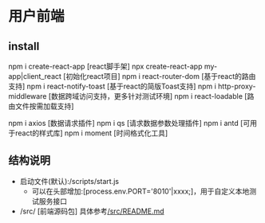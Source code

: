 # 用户前端

## install

npm i create-react-app [react脚手架]
npx create-react-app my-app|client_react [初始化react项目]
npm i react-router-dom [基于react的路由支持]
npm i react-notify-toast [基于react的简版Toast支持]
npm i http-proxy-middleware [数据跨域访问支持，更多针对测试环境]
npm i react-loadable [路由文件按需加载支持]

npm i axios [数据请求插件]
npm i qs [请求数据参数处理插件]
npm i antd [可用于react的样式库]
npm i moment [时间格式化工具]

## 结构说明

* 启动文件(默认):/scripts/start.js
  * 可以在头部增加:[process.env.PORT='8010'|xxxx;]，用于自定义本地测试服务接口
* /src/ [前端源码包]
  具体参考[/src/README.md](./src/README.md) 
